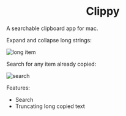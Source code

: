 <h1 align=center>Clippy</h1>

A searchable clipboard app for mac.

Expand and collapse long strings:

![long item](./clippy-long-text.gif)


Search for any item already copied:

![search](./clippy-search.gif)

Features:
* Search
* Truncating long copied text
